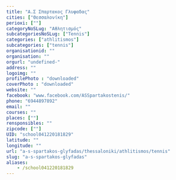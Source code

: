 ```yaml
---
title: "Α.Σ Σπαρτακος Γλυφαδας"
cities: ["Θεσσαλονίκη"]
perioxi: [""]
categoryNoSLug: "Αθλητισμός"
subcategoriesNoSLug: ["Tennis"]
categories: ["athlitismos"]
subcategories: ["tennis"]
organisationid: ""
organisation: ""
orgurl: "undefined-"
address: ""
logoimg: ""
profilePhoto : "downloaded"
coverPhoto : "downloaded"
website: ""
facebook: "www.facebook.com/ASSpartakostenis/"
phone: "6944897892"
email: ""
courses: ""
places: [""]
rensponsibles: ""
zipcode: [""]
UID: "school041220181829"
latitude: ""
longitude: ""
url: "a-s-spartakos-glyfadas/thessaloniki/athlitismos/tennis"
slug: "a-s-spartakos-glyfadas"
aliases:
    - /school041220181829
---
```





